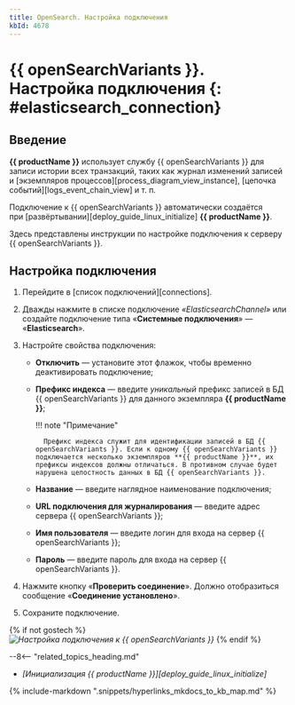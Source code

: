```yaml
---
title: OpenSearch. Настройка подключения
kbId: 4678
---
```


# {{ openSearchVariants }}. Настройка подключения {: #elasticsearch_connection}

## Введение

**{{ productName }}** использует службу {{ openSearchVariants }} для записи истории всех транзакций, таких как журнал изменений записей и [экземпляров процессов][process_diagram_view_instance], [цепочка событий][logs_event_chain_view] и т. п.

Подключение к {{ openSearchVariants }} автоматически создаётся при [развёртывании][deploy_guide_linux_initialize] **{{ productName }}**.

Здесь представлены инструкции по настройке подключения к серверу {{ openSearchVariants }}.

## Настройка подключения

1. Перейдите в [список подключений][connections].
2. Дважды нажмите в списке подключение _«ElasticsearchChannel»_ или создайте подключение типа «**Системные подключения**» — «**Elasticsearch**».
3. Настройте свойства подключения:

    - **Отключить** — установите этот флажок, чтобы временно деактивировать подключение;
    - **Префикс индекса** — введите _уникальный_ префикс записей в БД {{ openSearchVariants }} для данного экземпляра **{{ productName }}**;

        !!! note "Примечание"

            Префикс индекса служит для идентификации записей в БД {{ openSearchVariants }}. Если к одному {{ openSearchVariants }} подключается несколько экземпляров **{{ productName }}**, их префиксы индексов должны отличаться. В противном случае будет нарушена целостность данных в БД {{ openSearchVariants }}.

    - **Название** — введите наглядное наименование подключения;
    - **URL подключения для журналирования** — введите адрес сервера {{ openSearchVariants }};
    - **Имя пользователя** — введите логин для входа на сервер {{ openSearchVariants }};
    - **Пароль** — введите пароль для входа на сервер {{ openSearchVariants }}.

4. Нажмите кнопку «**Проверить соединение**». Должно отобразиться сообщение «**Соединение установлено**».
5. Сохраните подключение.

{% if not gostech %}
_![Настройка подключения к {{ openSearchVariants }}](elasticsearch_connection_settings.png)_
{% endif %}

<div class="relatedTopics" markdown="block">

--8<-- "related_topics_heading.md"

- _[Инициализация {{ productName }}][deploy_guide_linux_initialize]_

</div>

{% include-markdown ".snippets/hyperlinks_mkdocs_to_kb_map.md" %}
